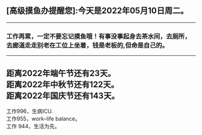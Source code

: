 ## [高级摸鱼办提醒您]:今天是2022年05月10日周二。
---
### 工作再累，一定不要忘记摸鱼哦！有事没事起身去茶水间，去厕所，去廊道走走别老在工位上坐着，钱是老板的,但命是自己的。
---
距离2022年端午节还有23天。  
距离2022年中秋节还有122天。  
距离2022年国庆节还有143天。  
---
工作996，生病ICU.  
工作955，work–life balance。  
工作 944，生活为先。